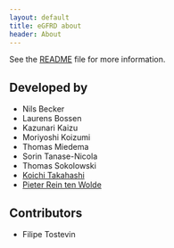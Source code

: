 ```yaml
---
layout: default
title: eGFRD about
header: About
---
```


See the [README](http://github.com/gfrd/egfrd/tree/develop/README) file for more information.

## Developed by
* Nils Becker
* Laurens Bossen
* Kazunari Kaizu
* Moriyoshi Koizumi
* Thomas Miedema
* Sorin Tanase-Nicola
* Thomas Sokolowski
* [Koichi Takahashi](http://www.e-cell.org/ecell/)
* [Pieter Rein ten Wolde](http://www.amolf.nl/research/biochemical-networks/) 


## Contributors
* Filipe Tostevin

